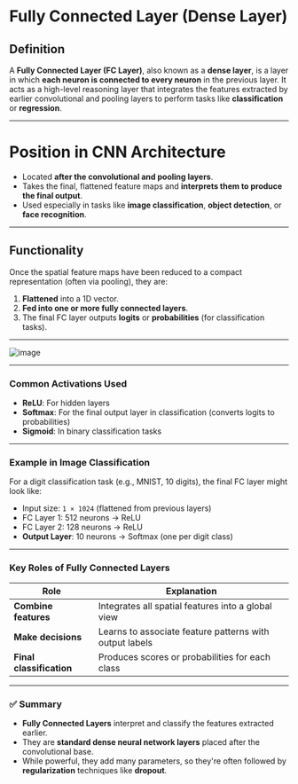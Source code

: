 # **Fully Connected Layer (Dense Layer)**

## **Definition**

A **Fully Connected Layer (FC Layer)**, also known as a **dense layer**, is a layer in which **each neuron is connected to every neuron** in the previous layer. It acts as a high-level reasoning layer that integrates the features extracted by earlier convolutional and pooling layers to perform tasks like **classification** or **regression**.

---

# **Position in CNN Architecture**

- Located **after the convolutional and pooling layers**.
- Takes the final, flattened feature maps and **interprets them to produce the final output**.
- Used especially in tasks like **image classification**, **object detection**, or **face recognition**.

---

## **Functionality**

Once the spatial feature maps have been reduced to a compact representation (often via pooling), they are:
1. **Flattened** into a 1D vector.
2. **Fed into one or more fully connected layers**.
3. The final FC layer outputs **logits** or **probabilities** (for classification tasks).

---

![image](https://github.com/user-attachments/assets/0953aaf3-14c2-40de-a6c1-23cd3a77f93e)

---

### **Common Activations Used**

- **ReLU**: For hidden layers
- **Softmax**: For the final output layer in classification (converts logits to probabilities)
- **Sigmoid**: In binary classification tasks

---

### **Example in Image Classification**

For a digit classification task (e.g., MNIST, 10 digits), the final FC layer might look like:
- Input size: `1 × 1024` (flattened from previous layers)
- FC Layer 1: 512 neurons → ReLU
- FC Layer 2: 128 neurons → ReLU
- **Output Layer**: 10 neurons → Softmax (one per digit class)

---

### **Key Roles of Fully Connected Layers**

| **Role**                       | **Explanation**                                       |
|-------------------------------|--------------------------------------------------------|
| **Combine features**          | Integrates all spatial features into a global view    |
| **Make decisions**            | Learns to associate feature patterns with output labels |
| **Final classification**      | Produces scores or probabilities for each class       |

---

### ✅ Summary

- **Fully Connected Layers** interpret and classify the features extracted earlier.
- They are **standard dense neural network layers** placed after the convolutional base.
- While powerful, they add many parameters, so they're often followed by **regularization** techniques like **dropout**.
